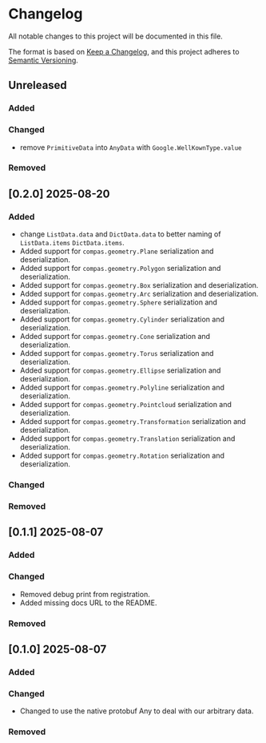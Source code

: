 # Changelog

All notable changes to this project will be documented in this file.

The format is based on [Keep a Changelog](https://keepachangelog.com/en/1.0.0/),
and this project adheres to [Semantic Versioning](https://semver.org/spec/v2.0.0.html).

## Unreleased

### Added

### Changed
* remove `PrimitiveData` into `AnyData` with `Google.WellKownType.value`

### Removed


## [0.2.0] 2025-08-20

### Added

* change `ListData.data` and `DictData.data` to better naming of `ListData.items` `DictData.items`.
* Added support for `compas.geometry.Plane` serialization and deserialization.
* Added support for `compas.geometry.Polygon` serialization and deserialization.
* Added support for `compas.geometry.Box` serialization and deserialization.
* Added support for `compas.geometry.Arc` serialization and deserialization.
* Added support for `compas.geometry.Sphere` serialization and deserialization.
* Added support for `compas.geometry.Cylinder` serialization and deserialization.
* Added support for `compas.geometry.Cone` serialization and deserialization.
* Added support for `compas.geometry.Torus` serialization and deserialization.
* Added support for `compas.geometry.Ellipse` serialization and deserialization.
* Added support for `compas.geometry.Polyline` serialization and deserialization.
* Added support for `compas.geometry.Pointcloud` serialization and deserialization.
* Added support for `compas.geometry.Transformation` serialization and deserialization.
* Added support for `compas.geometry.Translation` serialization and deserialization.
* Added support for `compas.geometry.Rotation` serialization and deserialization.

### Changed

### Removed


## [0.1.1] 2025-08-07

### Added

### Changed

* Removed debug print from registration.
* Added missing docs URL to the README.

### Removed


## [0.1.0] 2025-08-07

### Added

### Changed

* Changed to use the native protobuf Any to deal with our arbitrary data.

### Removed

